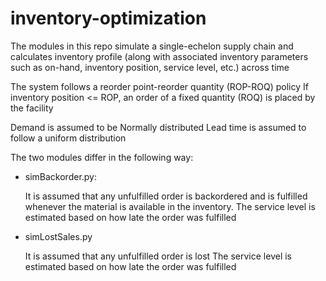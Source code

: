 # inventory-optimization

The modules in this repo simulate a single-echelon supply chain
and calculates inventory profile (along with associated inventory 
parameters such as on-hand, inventory position, service level, etc.) 
across time

The system follows a reorder point-reorder quantity (ROP-ROQ) policy
If inventory position <= ROP, an order of a fixed quantity (ROQ)
is placed by the facility

Demand is assumed to be Normally distributed
Lead time is assumed to follow a uniform distribution

The two modules differ in the following way:

* simBackorder.py:

    It is assumed that any unfulfilled order is backordered
and is fulfilled whenever the material is available in the
inventory.  The service level is estimated based on how
late the order was fulfilled

* simLostSales.py

    It is assumed that any unfulfilled order is lost
The service level is estimated based on how
late the order was fulfilled

